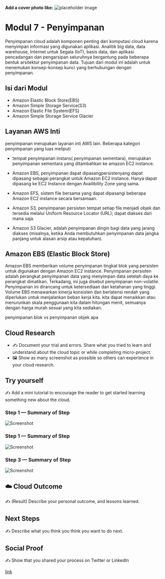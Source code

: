 **Add a cover photo like:**
![placeholder image](https://via.placeholder.com/1200x600)

# Modul 7 - Penyimpanan

Penyimpanan cloud adalah komponen penting dari komputasi cloud karena menyimpan informasi yang digunakan aplikasi. Analitik big data, data warehouse, Internet untuk Segala (IoT), basis data, dan aplikasi pencadangan dan pengarsipan seluruhnya bergantung pada beberapa bentuk arsitektur penyimpanan data. Tujuan dari modul ini adalah untuk menemukan konsep-konsep kunci yang berhubungan dengan penyimpanan. 

## Isi dari Modul
- Amazon Elastic Block Store(EBS)
- Amazon Simple Storage Service(S3)
- Amazon Elastic File System(EFS)
- Amazon Simple Storage Service Glacier

## Layanan AWS Inti
penyimpanan merupakan layanan inti AWS lain. Beberapa kategori penyimpanan yang luas meliputi 
- tempat penyimpanan instans( penyimpanan sementara), merupakan penyimpanan sementara yang ditambahkan ke amazon EC2 instance.
  
- Amazon EBS, penyimpanan dapat dipasangpersistenyang dapat dipasang sebagai perangkat untuk Amazon EC2 instance. Hanya dapat dipasang ke EC2 Instance dengan Availibility Zone yang sama.
    
- Amazon EFS, sistem file bersama yang dapat dipasangi beberapa Amazon EC2 instance secara bersamaan.
  
- Amazon S3, penyimpanan persisten tempat setiap file menjadi objek dan tersedia melalui Uniform Resource Locator (URL); dapat diakses dari mana saja.
  
- Amazon S3 Glacier, adalah penyimpanan dingin bagi data yang jarang diakses (misalnya, ketika Anda membutuhkan penyimpanan data jangka panjang untuk alasan arsip atau kepatuhan).

## Amazon EBS (Elastic Block Store)
Amazon EBS memberikan volume penyimpanan tingkat blok yang persisten untuk digunakan dengan Amazon EC2 instance. Penyimpanan persisten adalah perangkat penyimpanan data yang menyimpan data setelah daya ke perangkat dimatikan. Terkadang, ini juga disebut penyimpanan non-volatile. Penyimpanan ini dirancang untuk ketersediaan dan ketahanan yang tinggi. Volume EBS menawarkan kinerja konsisten dan berlatensi rendah yang diperlukan untuk menjalankan beban kerja kita.
kita dapat menaikkan atau menurunkan skala penggunaan kita dalam hitungan menit, semuanya dengan harga murah sesuai yang kita sediakan.

penyimpanan blok vs penyimpanan objek
apa
## Cloud Research

- ✍️ Document your trial and errors. Share what you tried to learn and understand about the cloud topic or while completing micro-project.
- 🖼️ Show as many screenshot as possible so others can experience in your cloud research.

## Try yourself

✍️ Add a mini tutorial to encourage the reader to get started learning something new about the cloud.

### Step 1 — Summary of Step

![Screenshot](https://via.placeholder.com/500x300)

### Step 1 — Summary of Step

![Screenshot](https://via.placeholder.com/500x300)

### Step 3 — Summary of Step

![Screenshot](https://via.placeholder.com/500x300)

## ☁️ Cloud Outcome

✍️ (Result) Describe your personal outcome, and lessons learned.

## Next Steps

✍️ Describe what you think you think you want to do next.

## Social Proof

✍️ Show that you shared your process on Twitter or LinkedIn

[link](link)
